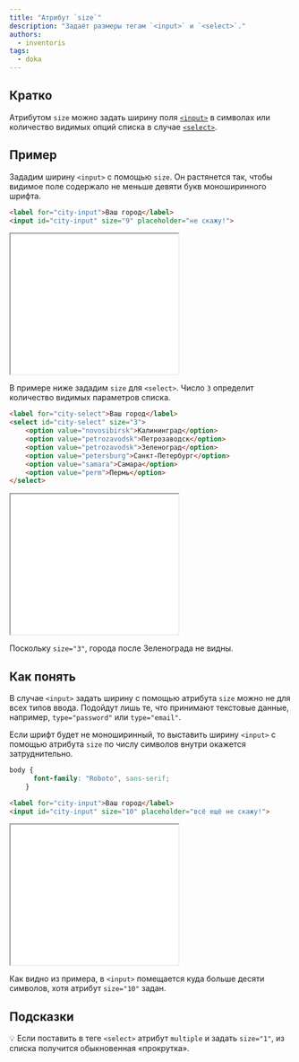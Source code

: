 ```yaml
---
title: "Атрибут `size`"
description: "Задаёт размеры тегам `<input>` и `<select>`."
authors:
  - inventoris
tags:
  - doka
---
```


## Кратко

Атрибутом `size` можно задать ширину поля [`<input>`](/html/input/) в символах или количество видимых опций списка в случае [`<select>`](/html/select/).

## Пример

Зададим ширину `<input>` с помощью `size`. Он растянется так, чтобы видимое поле содержало не меньше девяти букв моноширинного шрифта.

```html
<label for="city-input">Ваш город</label>
<input id="city-input" size="9" placeholder="не скажу!">
```

<iframe title="Пример size в input" src="demos/basic_input/" height="250"></iframe>

В примере ниже зададим `size` для `<select>`. Число `3` определит количество видимых параметров списка.

```html
<label for="city-select">Ваш город</label>
<select id="city-select" size="3">
    <option value="novosibirsk">Калининград</option>
    <option value="petrozavodsk">Петрозаводск</option>
    <option value="petrozavodsk">Зеленоград</option>
    <option value="petersburg">Санкт-Петербург</option>
    <option value="samara">Самара</option>
    <option value="perm">Пермь</option>
</select>
```

<iframe title="Пример size в select" src="demos/basic_select/" height="250"></iframe>

Поскольку `size="3"`, города после Зеленограда не видны.

## Как понять

В случае `<input>` задать ширину с помощью атрибута `size` можно не для всех типов ввода. Подойдут лишь те, что принимают текстовые данные, например, `type="password"` или `type="email"`.

Если шрифт будет не моноширинный, то выставить ширину `<input>` с помощью атрибута `size` по числу символов внутри окажется затруднительно.

```css
body {
      font-family: "Roboto", sans-serif;
    }
```

```html
<label for="city-input">Ваш город</label>
<input id="city-input" size="10" placeholder="всё ещё не скажу!">
```

<iframe title="Пример size в input без моноширинного шрифта" src="demos/input_size_without_monospace/" height="250"></iframe>

Как видно из примера, в `<input>` помещается куда больше десяти символов, хотя атрибут `size="10"` задан.

## Подсказки

💡 Если поставить в теге `<select>` атрибут `multiple` и задать `size="1"`, из списка получится обыкновенная «прокрутка».
